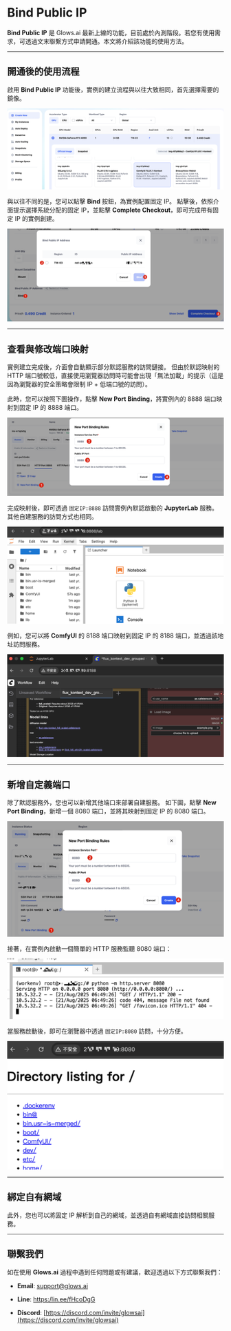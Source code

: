 # Bind Public IP

**Bind Public IP** 是 Glows.ai 最新上線的功能，目前處於內測階段。若您有使用需求，可透過文末聯繫方式申請開通。本文將介紹該功能的使用方法。

---

## 開通後的使用流程

啟用 **Bind Public IP** 功能後，實例的建立流程與以往大致相同，首先選擇需要的鏡像。

![image-20250821143651042](../../../../../docs/docs-images/bind-public-ip/01.png)

與以往不同的是，您可以點擊 **Bind** 按鈕，為實例配置固定 IP。
點擊後，依照介面提示選擇系統分配的固定 IP，並點擊 **Complete Checkout**，即可完成帶有固定 IP 的實例創建。

![image-20250829141252240](../../../../../docs/docs-images/bind-public-ip/02.png)

---

## 查看與修改端口映射

實例建立完成後，介面會自動顯示部分默認服務的訪問鏈接。
但由於默認映射的 HTTP 端口號較低，直接使用瀏覽器訪問時可能會出現「無法加載」的提示（這是因為瀏覽器的安全策略會限制 IP + 低端口號的訪問）。

此時，您可以按照下圖操作，點擊 **New Port Binding**，將實例內的 8888 端口映射到固定 IP 的 8888 端口。

![image-20250821144056702](../../../../../docs/docs-images/bind-public-ip/03.png)

完成映射後，即可透過 `固定IP:8888` 訪問實例內默認啟動的 **JupyterLab** 服務。
其他自建服務的訪問方式也相同。

![image-20250821144246043](../../../../../docs/docs-images/bind-public-ip/04.png)

例如，您可以將 **ComfyUI** 的 8188 端口映射到固定 IP 的 8188 端口，並透過該地址訪問服務。

![image-20250821144417955](../../../../../docs/docs-images/bind-public-ip/05.png)

---

## 新增自定義端口

除了默認服務外，您也可以新增其他端口來部署自建服務。
如下圖，點擊 **New Port Binding**，新增一個 8080 端口，並將其映射到固定 IP 的 8080 端口。

![image-20250821144534908](../../../../../docs/docs-images/bind-public-ip/06.png)

接著，在實例內啟動一個簡單的 HTTP 服務監聽 8080 端口：

![image-20250821144708764](../../../../../docs/docs-images/bind-public-ip/07.png)

當服務啟動後，即可在瀏覽器中透過 `固定IP:8080` 訪問，十分方便。

![image-20250821144746527](../../../../../docs/docs-images/bind-public-ip/08.png)

---

## 綁定自有網域

此外，您也可以將固定 IP 解析到自己的網域，並透過自有網域直接訪問相關服務。

---

## 聯繫我們

如在使用 **Glows.ai** 過程中遇到任何問題或有建議，歡迎透過以下方式聯繫我們：

- **Email**: [support@glows.ai](mailto:support@glows.ai)

- **Line**: [https:/lin.ee/fHcoDgG](https:/lin.ee/fHcoDgG)

- **Discord**: [https://discord.com/invite/glowsai](https://discord.com/invite/glowsai)
